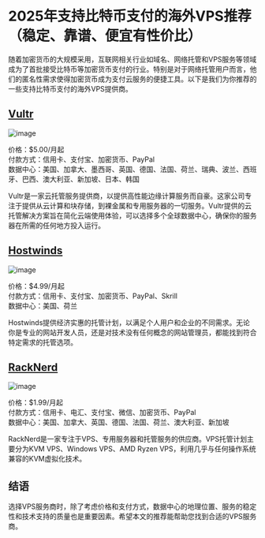 # 2025年支持比特币支付的海外VPS推荐（稳定、靠谱、便宜有性价比）

随着加密货币的大规模采用，互联网相关行业如域名、网络托管和VPS服务等领域成为了首批接受比特币等加密货币支付的行业。特别是对于网络托管用户而言，他们的匿名性需求使得加密货币成为支付云服务的便捷工具。以下是我们为你推荐的一些支持比特币支付的海外VPS提供商。

## [Vultr](https://www.vultr.com/?ref=9607144) 

![image](https://github.com/kerry2159/btcvps/assets/167595144/8d8e5a4b-bfaa-4e56-9378-e2dc5af30d84)


价格：$5.00/月起  
付款方式：信用卡、支付宝、加密货币、PayPal  
数据中心：美国、加拿大、墨西哥、英国、德国、法国、荷兰、瑞典、波兰、西班牙、巴西、澳大利亚、新加坡、日本、韩国

Vultr是一家云托管服务提供商，以提供高性能边缘计算服务而自豪。这家公司专注于提供从云计算和块存储，到裸金属和专用服务器的一切服务。Vultr提供的云托管解决方案旨在简化云端使用体验，可以选择多个全球数据中心，确保你的服务器在所需的任何地方投入运行。


## [Hostwinds](https://www.hostwinds.com/32226.html)

![image](https://github.com/kerry2159/btcvps/assets/167595144/360daf3c-e7ec-4e0e-bd2b-5ef032e476db)

价格：$4.99/月起  
付款方式：信用卡、支付宝、加密货币、PayPal、Skrill  
数据中心：美国、荷兰

Hostwinds提供经济实惠的托管计划，以满足个人用户和企业的不同需求。无论你是专业的网站开发人员，还是对技术没有任何概念的网站管理员，都能找到符合特定需求的托管选项。

## [RackNerd](https://my.racknerd.com/aff.php?aff=11397)

![image](https://github.com/kerry2159/btcvps/assets/167595144/de04f157-fa64-4854-8b54-0d122e740dc1)


价格：$1.99/月起  
付款方式：信用卡、电汇、支付宝、微信、加密货币、PayPal  
数据中心：美国、加拿大、英国、德国、法国、荷兰、澳大利亚、新加坡

RackNerd是一家专注于VPS、专用服务器和托管服务的供应商。VPS托管计划主要分为KVM VPS、Windows VPS、AMD Ryzen VPS，利用几乎与任何操作系统兼容的KVM虚拟化技术。

## 结语
选择VPS服务商时，除了考虑价格和支付方式，数据中心的地理位置、服务的稳定性和技术支持的质量也是重要因素。希望本文的推荐能帮助您找到合适的VPS服务商。

